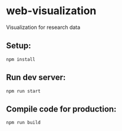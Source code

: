 # web-visualization
Visualization for research data

## Setup:
`npm install`

## Run dev server:
`npm run start`

## Compile code for production:
`npm run build`
